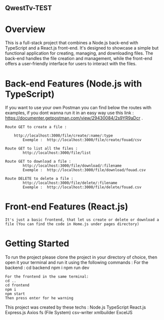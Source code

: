 ## QwestTv-TEST
# Overview

This is a full-stack project that combines a Node.js back-end with TypeScript and a React.js front-end. It's designed to showcase a simple but functional application for creating, managing, and downloading files. The back-end handles the file creation and management, while the front-end offers a user-friendly interface for users to interact with the files.

# Back-end Features (Node.js with TypeScript)

If you want to use your own Postman you can find below the routes with examples, if you dont wanna run it in an easy way use this link : https://documenter.getpostman.com/view/29430084/2s9YR9aDcr .

    Route GET to create a file :

        http://localhost:3000/file/create/:name/:type
            Exemple :  http://localhost:3000/file/create/fouad/csv

    Route GET to list all the files :
            http://localhost:3000/file/list

    Route GET to download a file :
            http://localhost:3000/file/download/:filename
            Exemple :  http://localhost:3000/file/download/fouad.csv

    Route DELETE to delete a file :
            http://localhost:3000/file/delete/:filename
            Exemple :  http://localhost:3000/file/delete/fouad.csv

# Front-end Features (React.js)

    It's just a basic frontend, that let us create or delete or download a file (You can find the code in Home.js under pages directory)

# Getting Started

To run the project please clone the project in your directory of choice, then open it your terminal and run it using the following commands :
    For the backend :
    cd backend
    npm i
    npm run dev
    
    For the frontend in the same terminal: 
    cd .. 
    cd frontend
    npm i
    npm start
    Then press enter for he warning

This project was created by these techs : 
    Node.js
    TypeScript
    React.js
    Express.js
    Axios
    fs (File System)
    csv-writer
    xmlbuilder
    ExcelJS


